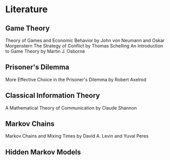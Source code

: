 # Literature

## Game Theory
Theory of Games and Economic Behavior by John von Neumann and Oskar Morgenstern
The Strategy of Conflict by Thomas Schelling
An Introduction to Game Theory by Martin J. Osborne

## Prisoner's Dilemma
More Effective Choice in the Prisoner's Dilemma by Robert Axelrod

## Classical Information Theory
A Mathematical Theory of Communication by Claude Shannon

## Markov Chains
Markov Chains and Mixing Times by David A. Levin and Yuval Peres

## Hidden Markov Models



